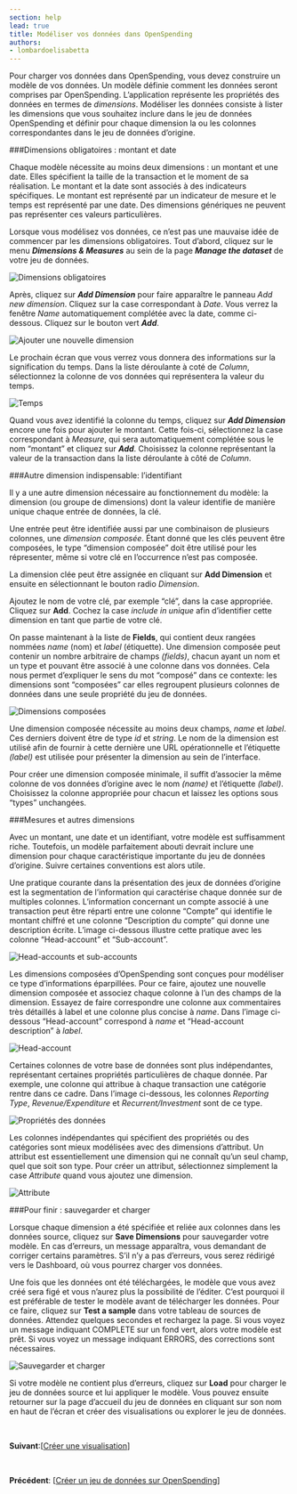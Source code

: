 ```yaml
---
section: help
lead: true
title: Modéliser vos données dans OpenSpending
authors:
- lombardoelisabetta
---
```

Pour charger vos données dans OpenSpending, vous devez construire un modèle de vos données. Un modèle définie comment les données seront comprises par OpenSpending. L’application représente les propriétés des données en termes de _dimensions_. Modéliser les données consiste à lister les dimensions que vous souhaitez inclure dans le jeu de données OpenSpending et définir pour chaque dimension la ou les colonnes correspondantes dans le jeu de données d’origine.

###Dimensions obligatoires : montant et date

Chaque modèle nécessite au moins deux dimensions : un montant et une date. Elles spécifient la taille de la transaction et le moment de sa réalisation. Le montant et la date sont associés à des indicateurs spécifiques. Le montant est représenté par un indicateur de mesure et le temps est représenté par une date. Des dimensions génériques ne peuvent pas représenter ces valeurs particulières.

Lorsque vous modélisez vos données, ce n’est pas une mauvaise idée de commencer par les dimensions obligatoires. Tout d’abord, cliquez sur le menu _**Dimensions &amp; Measures**_ au sein de la page _**Manage the dataset**_ de votre jeu de données.

![Dimensions obligatoires](http://blog.openspending.org/files/2013/08/image_5-e1375888673131.png)

Après, cliquez sur _**Add Dimension**_ pour faire apparaître le panneau _Add new dimension_. Cliquez sur la case correspondant à _Date_. Vous verrez la fenêtre _Name_ automatiquement complétée avec la date, comme ci-dessous. Cliquez sur le bouton vert _**Add**_.

![Ajouter une nouvelle dimension](http://blog.openspending.org/files/2013/08/image_6-e1375888703851.png)

Le prochain écran que vous verrez vous donnera des informations sur la signification du temps. Dans la liste déroulante à coté de _Column_, sélectionnez la colonne de vos données qui représentera la valeur du temps.

![Temps](http://blog.openspending.org/files/2013/08/image_7-e1375888730762.png)

Quand vous avez identifié la colonne du temps, cliquez sur _**Add Dimension**_ encore une fois pour ajouter le montant. Cette fois-ci, sélectionnez la case correspondant à _Measure_, qui sera automatiquement complétée sous le nom “montant” et cliquez sur _**Add**_. Choisissez la colonne représentant la valeur de la transaction dans la liste déroulante à côté de _Column_.

###Autre dimension indispensable: l’identifiant

Il y a une autre dimension nécessaire au fonctionnement du modèle: la dimension (ou groupe de dimensions) dont la valeur identifie de manière unique chaque entrée de données, la clé.

Une entrée peut être identifiée aussi par une combinaison de plusieurs colonnes, une _dimension composée_. Étant donné que les clés peuvent être composées, le type “dimension composée” doit être utilisé pour les répresenter, même si votre clé en l’occurrence n’est pas composée.

La dimension clée peut être assignée en cliquant sur **Add Dimension** et ensuite en sélectionnant le bouton radio _Dimension_.

Ajoutez le nom de votre clé, par exemple “clé”, dans la case appropriée. Cliquez sur **Add**. Cochez la case _include in unique_ afin d’identifier cette dimension en tant que partie de votre clé.

On passe maintenant à la liste de **Fields**, qui contient deux rangées nommées _name_ (nom) et _label_ (étiquette). Une dimension composée peut contenir un nombre arbitraire de champs _(fields)_, chacun ayant un nom et un type et pouvant être associé à une colonne dans vos données. Cela nous permet d’expliquer le sens du mot “composé” dans ce contexte: les dimensions sont “composées” car elles regroupent plusieurs colonnes de données dans une seule propriété du jeu de données.

![Dimensions composées](http://blog.openspending.org/files/2013/08/image_8-e1375888755790.png)

Une dimension composée nécessite au moins deux champs, _name_ et _label_. Ces derniers doivent être de type _id_ et _string_. Le nom de la dimension est utilisé afin de fournir à cette dernière une URL opérationnelle et l’étiquette _(label)_ est utilisée pour présenter la dimension au sein de l’interface.

Pour créer une dimension composée minimale, il suffit d’associer la même colonne de vos données d’origine avec le nom _(name)_ et l’étiquette _(label)_. Choisissez la colonne appropriée pour chacun et laissez les options sous “types” unchangées.

###Mesures et autres dimensions

Avec un montant, une date et un identifiant, votre modèle est suffisamment riche. Toutefois, un modèle parfaitement abouti devrait inclure une dimension pour chaque caractéristique importante du jeu de données d’origine. Suivre certaines conventions est alors utile.

Une pratique courante dans la présentation des jeux de données d’origine est la segmentation de l’information qui caractérise chaque donnée sur de multiples colonnes. L’information concernant un compte associé à une transaction peut être réparti entre une colonne “Compte” qui identifie le montant chiffré et une colonne “Description du compte” qui donne une description écrite. L’image ci-dessous illustre cette pratique avec les colonne “Head-account” et “Sub-account”.

![Head-accounts et sub-accounts](http://0.0.0.0:8080/wp-content/uploads/2013/08/image_9.png)

Les dimensions composées d’OpenSpending sont conçues pour modéliser ce type d’informations éparpillées. Pour ce faire, ajoutez une nouvelle dimension composée et associez chaque colonne à l’un des champs de la dimension. Essayez de faire correspondre une colonne aux commentaires très détaillés à label et une colonne plus concise à _name_. Dans l’image ci-dessous “Head-account” correspond à _name_ et “Head-account description” à _label_.

![Head-account](http://blog.openspending.org/files/2013/08/image_10-e1375888789463.png)

Certaines colonnes de votre base de données sont plus indépendantes, représentant certaines propriétés particulières de chaque donnée. Par exemple, une colonne qui attribue à chaque transaction une catégorie rentre dans ce cadre. Dans l’image ci-dessous, les colonnes _Reporting Type_, _Revenue/Expenditure_ et _Recurrent/Investment_ sont de ce type.

![Propriétés des données](http://0.0.0.0:8080/wp-content/uploads/2013/08/image_11.png)

Les colonnes indépendantes qui spécifient des propriétés ou des catégories sont mieux modélisées avec des dimensions d’attribut. Un attribut est essentiellement une dimension qui ne connaît qu’un seul champ, quel que soit son type. Pour créer un attribut, sélectionnez simplement la case _Attribute_ quand vous ajoutez une dimension.

![Attribute](http://blog.openspending.org/files/2013/08/image_12-e1375888823415.png)

###Pour finir : sauvegarder et charger

Lorsque chaque dimension a été spécifiée et reliée aux colonnes dans les données source, cliquez sur **Save Dimensions** pour sauvegarder votre modèle. En cas d’erreurs, un message apparaîtra, vous demandant de corriger certains paramètres. S’il n’y a pas d’erreurs, vous serez rédirigé vers le Dashboard, où vous pourrez charger vos données.

Une fois que les données ont été téléchargées, le modèle que vous avez créé sera figé et vous n’aurez plus la possibilité de l’éditer. C’est pourquoi il est préférable de tester le modèle avant de télécharger les données. Pour ce faire, cliquez sur **Test a sample** dans votre tableau de sources de données. Attendez quelques secondes et rechargez la page. Si vous voyez un message indiquant COMPLETE sur un fond vert, alors votre modèle est prêt. Si vous voyez un message indiquant ERRORS, des corrections sont nécessaires.

![Sauvegarder et charger](http://blog.openspending.org/files/2013/08/image_13-e1375888848457.png)

Si votre modèle ne contient plus d’erreurs, cliquez sur **Load** pour charger le jeu de données source et lui appliquer le modèle. Vous pouvez ensuite retourner sur la page d’accueil du jeu de données en cliquant sur son nom en haut de l’écran et créer des visualisations ou explorer le jeu de données.

&nbsp;

**Suivant**:[<a href="./creer-une-visualisation/">Créer une visualisation</a>]

&nbsp;

**Précédent**: [<a href="./creer-un-jeu-de-donnees-sur-openspending/">Créer un jeu de données sur OpenSpending</a>]
